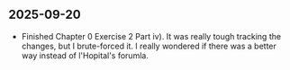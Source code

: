 ## 2025-09-20

- Finished Chapter 0 Exercise 2 Part iv). It was really tough tracking the
  changes, but I brute-forced it. I really wondered if there was a better way
  instead of l'Hopital's forumla.

